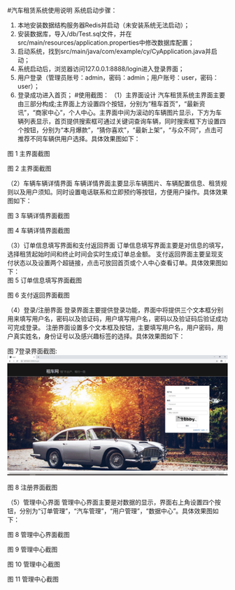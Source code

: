 
#汽车租赁系统使用说明
系统启动步骤：
1.	本地安装数据结构服务器Redis并启动（未安装系统无法启动）；
2.	安装数据库，导入/db/Test.sql文件，并在src/main/resources/application.properties中修改数据库配置；
3.	启动系统，找到src/main/java/com/example/cy/CyApplication.java并启动；
4.	系统启动后，浏览器访问127.0.0.1:8888/login进入登录界面；
5.	用户登录（管理员账号：admin，密码：admin；用户账号：user，密码：user）；
6.	登录成功进入首页；
#使用截图：
（1）主界面设计
汽车租赁系统主界面主要由三部分构成;主界面上方设置四个按钮，分别为“租车首页”，“最新资讯”，“商家中心”，个人中心。主界面中间为滚动的车辆图片显示，下方为车辆列表显示，首页提供搜索框可通过关键词查询车辆，同时搜索框下方设置四个按钮，分别为“本月爆款”，“猜你喜欢”，“最新上架”，“与众不同”，点击可推荐不同车辆供用户选择。具体效果图如下：

 
图 1 主界面截图

 
图 2 主界面截图

（2）车辆车辆详情界面
车辆详情界面主要显示车辆图片、车辆配置信息、租赁规则以及用户须知。同时设置电话联系和立即预约等按钮，方便用户操作。具体效果图如下：

 
图 3 车辆详情界面截图

 
图 4 车辆详情界面截图

（3）订单信息填写界面和支付返回界面
订单信息填写界面主要是对信息的填写，选择租赁起始时间和终止时间会实时生成订单总金额。
支付返回界面主要呈现支付状态以及设置两个超链接，点击可放回首页或个人中心查看订单。具体效果图如下：	 
图 5 订单信息填写界面截图

 
图 6 支付返回界面截图

（4）登录/注册界面
登录界面主要提供登录功能，界面中将提供三个文本框分别用来填写用户名，密码以及验证码，用户填写用户名，密码以及验证码后验证成功可完成登录。
注册界面设置多个文本框及按钮，主要填写用户名，用户密码，用户真实姓名，身份证号以及感兴趣标签的选择。具体效果图如下：

 
图 7登录界面截图:
![登录界面](https://github.com/520liuXin/JavaDesign/blob/dev/src/main/resources/static/img/result/登录.png)


 
图 8 注册界面截图

（5）管理中心界面
管理中心界面主要是对数据的显示，界面右上角设置四个按钮，分别为“订单管理”，“汽车管理”，“用户管理”，“数据中心”。具体效果图如下：

 
图 8 管理中心界面截图
 
图 9 管理中心截图

 
图 10 管理中心截图

 
图 11 管理中心截图

